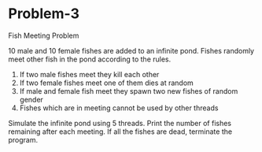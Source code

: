 # Problem-3
Fish Meeting Problem

10 male and 10 female fishes are added to an infinite pond.
Fishes randomly meet other fish in the pond according to the
rules.
1) If two male fishes meet they kill each other
2) If two female fishes meet one of them dies at random
3) If male and female fish meet they spawn two new fishes of
random gender
4) Fishes which are in meeting cannot be used by other
threads

Simulate the infinite pond using 5 threads. Print the
number of fishes remaining after each meeting. If all the fishes
are dead, terminate the program.
